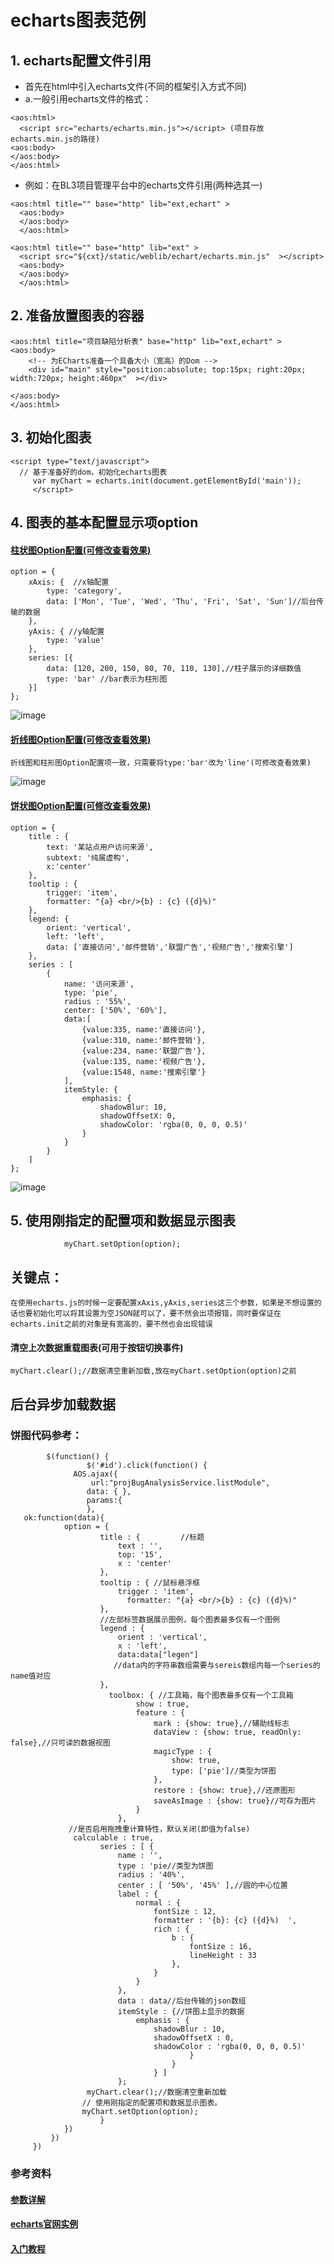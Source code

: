 # echarts图表范例

## 1. echarts配置文件引用
- 首先在html中引入echarts文件(不同的框架引入方式不同)
- a.一般引用echarts文件的格式：

```
<aos:html>
  <script src="echarts/echarts.min.js"></script> (项目存放echarts.min.js的路径)
<aos:body>
</aos:body>
</aos:html>
```
- 例如：在BL3项目管理平台中的echarts文件引用(两种选其一)
```
<aos:html title="" base="http" lib="ext,echart" >
  <aos:body>
  </aos:body>
  </aos:html>
  ```
  ```
  <aos:html title="" base="http" lib="ext" >
    <script src="${cxt}/static/weblib/echart/echarts.min.js"  ></script>
    <aos:body>
    </aos:body>
    </aos:html>
```
 ## 2. 准备放置图表的容器

```
<aos:html title="项目缺陷分析表" base="http" lib="ext,echart" >
<aos:body>
    <!-- 为ECharts准备一个具备大小（宽高）的Dom -->
    <div id="main" style="position:absolute; top:15px; right:20px; width:720px; height:460px"  ></div>
      
</aos:body>
</aos:html>
```
## 3. 初始化图表

```
<script type="text/javascript">
  // 基于准备好的dom，初始化echarts图表
     var myChart = echarts.init(document.getElementById('main')); 
     </script>
```

## 4.  图表的基本配置显示项option


####   [柱状图Option配置(可修改查看效果)](http://echarts.baidu.com/examples/editor.html?c=bar-simple)

```
option = {
    xAxis: {  //x轴配置
        type: 'category', 
        data: ['Mon', 'Tue', 'Wed', 'Thu', 'Fri', 'Sat', 'Sun']//后台传输的数据
    },
    yAxis: { //y轴配置
        type: 'value'
    },
    series: [{
        data: [120, 200, 150, 80, 70, 110, 130],//柱子展示的详细数值
        type: 'bar' //bar表示为柱形图
    }]
};
```
![image](E:/workspace/AOSuite/webapp/static/weblib/editor.md/images/zzt.png)
####   [折线图Option配置(可修改查看效果)](http://echarts.baidu.com/examples/editor.html?c=line-stack)

```
折线图和柱形图Option配置项一致，只需要将type:'bar'改为'line'(可修改查看效果)
```
![image](E:/workspace/AOSuite/webapp/static/weblib/editor.md/images/zxt.png)
####  [饼状图Option配置(可修改查看效果)](http://echarts.baidu.com/examples/editor.html?c=pie-simple)

```
option = {
    title : {
        text: '某站点用户访问来源',
        subtext: '纯属虚构',
        x:'center'
    },
    tooltip : {
        trigger: 'item',
        formatter: "{a} <br/>{b} : {c} ({d}%)"
    },
    legend: {
        orient: 'vertical',
        left: 'left',
        data: ['直接访问','邮件营销','联盟广告','视频广告','搜索引擎']
    },
    series : [
        {
            name: '访问来源',
            type: 'pie',
            radius : '55%',
            center: ['50%', '60%'],
            data:[
                {value:335, name:'直接访问'},
                {value:310, name:'邮件营销'},
                {value:234, name:'联盟广告'},
                {value:135, name:'视频广告'},
                {value:1548, name:'搜索引擎'}
            ],
            itemStyle: {
                emphasis: {
                    shadowBlur: 10,
                    shadowOffsetX: 0,
                    shadowColor: 'rgba(0, 0, 0, 0.5)'
                }
            }
        }
    ]
};
```
![image](E:/workspace/AOSuite/webapp/static/weblib/editor.md/images/bzt.png)
## 5. 使用刚指定的配置项和数据显示图表
 				myChart.setOption(option);

## 关键点：
```
在使用echarts.js的时候一定要配置xAxis,yAxis,series这三个参数，如果是不想设置的话也要初始化可以将其设置为空JSON就可以了，要不然会出项报错，同时要保证在echarts.init之前的对象是有宽高的，要不然也会出现错误
```
#### 清空上次数据重载图表(可用于按钮切换事件)

```
myChart.clear();//数据清空重新加载,放在myChart.setOption(option)之前
```

## 后台异步加载数据
### 饼图代码参考：
```
        $(function() {  
                 $('#id').click(function() {  
              AOS.ajax({
            	  url:"projBugAnalysisService.listModule",
                 data: { },
                 params:{
                 },
   ok:function(data){
 			option = {
 					title : {         //标题
 						text : '',
 						top: '15',
 						x : 'center'
 					},
 					tooltip : { //鼠标悬浮框
 						trigger : 'item',
 						  formatter: "{a} <br/>{b} : {c} ({d}%)"
 					},
 					//左部标签数据展示图例，每个图表最多仅有一个图例 
 					legend : {               
 						orient : 'vertical',
 				        x : 'left',
 				        data:data["legen"]
 				       //data内的字符串数组需要与sereis数组内每一个series的name值对应
 					},
 					  toolbox: { //工具箱，每个图表最多仅有一个工具箱   
 					        show : true,
 					        feature : {
 					            mark : {show: true},//辅助线标志
 					            dataView : {show: true, readOnly: false},//只可读的数据视图
 					            magicType : {
 					                show: true, 
 					                type: ['pie']//类型为饼图
 					            },
 					            restore : {show: true},//还原图形
 					            saveAsImage : {show: true}//可存为图片
 					        }
 					    },
 			 //是否启用拖拽重计算特性，默认关闭(即值为false) 
 			  calculable : true,
 					series : [ {
 						name : '',
 						type : 'pie//类型为饼图
 						radius : '40%',
 						center : [ '50%', '45%' ],//圆的中心位置
 						label : {
 							normal : {
 								fontSize : 12,
 								formatter : '{b}: {c} ({d}%)  ',
 								rich : {
 									b : {
 										fontSize : 16,
 										lineHeight : 33
 									},
 								}
 							}
 						},
 						data : data//后台传输的json数组
 						itemStyle : {//饼图上显示的数据
 							emphasis : {
 								shadowBlur : 10,
 								shadowOffsetX : 0,
 								shadowColor : 'rgba(0, 0, 0, 0.5)'
 										}
 									}
 								} ]
 						};
 				 myChart.clear();//数据清空重新加载
 				// 使用刚指定的配置项和数据显示图表。
 				myChart.setOption(option);
 					}
 			})
         })
     })
```
### 参考资料
#### [参数详解](http://blog.csdn.net/bruce__taotao/article/details/52815550)
#### [echarts官网实例](http://echarts.baidu.com/echarts2/doc/example.html)

#### [入门教程](http://echarts.baidu.com/echarts2/doc/start.html)





